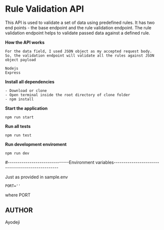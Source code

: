 # Rule Validation API

This API is used to validate a set of data using predefined rules.
It has two end points - the base endpoint and the rule validation endpoint.
The rule validation endpoint helps to validate passed data against a defined rule.

**How the API works**

```
For the data field, I used JSON object as my accepted request body.
So, the validation endpoint will validate all the rules against JSON object payload

```

```
Nodejs
Express

```

**Install all dependencies**

```
- Download or clone
- Open terminal inside the root directory of clone folder
- npm install

```

**Start the application**

```
npm run start

```

**Run all tests**

```
npm run test

```

**Run development enviroment**

```
npm run dev
```

#-------------------------------Environment variables--------------------------------------------------

Just as provided in sample.env

`PORT=''`

where PORT

## AUTHOR

Ayodeji
